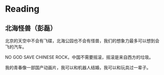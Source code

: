 # Reading

## 北海怪兽（彭磊）

北京的天空中不会有飞碟，北海公园也不会有怪兽，我们的想象力最多可以想到会飞的汽车。

NO GOD SAVE CHINESE ROCK，中国不需要摇滚，摇滚是来自西方的垃圾。

我的青春像一部国产动画片，我可以和机器人结婚，我可以和玩具过一辈子。